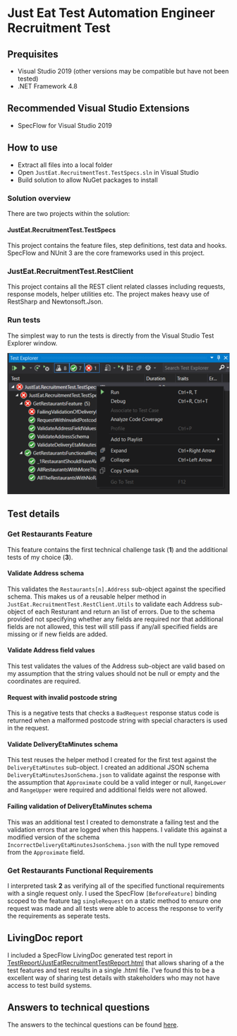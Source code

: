 # Just Eat Test Automation Engineer Recruitment Test

## Prequisites
- Visual Studio 2019 (other versions may be compatible but have not been tested)
- .NET Framework 4.8

## Recommended Visual Studio Extensions
- SpecFlow for Visual Studio 2019

## How to use
- Extract all files into a local folder
- Open `JustEat.RecruitmentTest.TestSpecs.sln` in Visual Studio
- Build solution to allow NuGet packages to install

### Solution overview
There are two projects within the solution:

#### JustEat.RecruitmentTest.TestSpecs
This project contains the feature files, step definitions, test data and hooks. SpecFlow and NUnit 3 are the core frameworks used in this project.

### JustEat.RecruitmentTest.RestClient
This project contains all the REST client related classes including requests, response models, helper utilities etc. The project makes heavy use of RestSharp and Newtonsoft.Json.

### Run tests
The simplest way to run the tests is directly from the Visual Studio Test Explorer window.

![Test explorer](img/test-explorer.png "Test explorer")

## Test details

### Get Restaurants Feature

This feature contains the first technical challenge task (**1**) and the additional tests of my choice (**3**).

#### Validate Address schema
This validates the `Restaurants[n].Address` sub-object against the specified schema. This makes us of a reusable helper method in `JustEat.RecruitmentTest.RestClient.Utils` to validate each Address sub-object of each Resturant and return an list of errors.
Due to the schema provided not specifying whether any fields are required nor that additional fields are not allowed, this test will still pass if any/all specified fields are missing or if new fields are added.

#### Validate Address field values
This test validates the values of the Address sub-object are valid based on my assumption that the string values should not be null or empty and the coordinates are required.

#### Request with invalid postcode string
This is a negative tests that checks a `BadRequest` response status code is returned when a malformed postcode string with special characters is used in the request.

#### Validate DeliveryEtaMinutes schema
This test reuses the helper method I created for the first test against the `DeliveryEtaMinutes` sub-object. 
I created an additional JSON schema `DeliveryEtaMinutesJsonSchema.json` to validate against the response with the assumption that `Approximate` could be a valid integer or null, `RangeLower` and `RangeUpper` were required and additional fields were not allowed.

#### Failing validation of DeliveryEtaMinutes schema
This was an additional test I created to demonstrate a failing test and the validation errors that are logged when this happens. I validate this against a modified version of the schema `IncorrectDeliveryEtaMinutesJsonSchema.json` with the null type removed from the `Approximate` field.

### Get Restaurants Functional Requirements
I interpreted task **2** as verifying all of the specified functional requirements with a single request only. I used the SpecFlow `[BeforeFeature]` binding scoped to the feature tag `singleRequest` on a static method to ensure one request was made and all tests were able to access the response to verify the requirements as seperate tests.

## LivingDoc report
I included a SpecFlow LivingDoc generated test report in [TestReport/JustEatRecruitmentTestReport.html](TestReport/JustEatRecruitmentTestReport.html) that allows sharing of a the test features and test results in a single .html file. I've found this to be a excellent way of sharing test details with stakeholders who may not have access to test build systems.

## Answers to technical questions
The answers to the techincal questions can be found [here](AnswersToTechnicalQuestions.md).